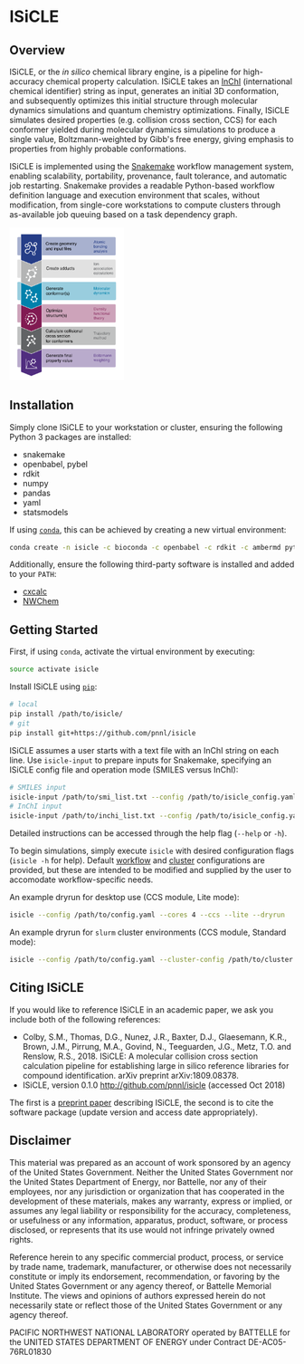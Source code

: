 ISiCLE
======

Overview
--------
ISiCLE, or the _in silico_ chemical library engine, is a pipeline for high-accuracy chemical property calculation. ISiCLE takes an [InChI](https://en.wikipedia.org/wiki/International_Chemical_Identifier) (international chemical identifier) string as input, generates an initial 3D conformation, and subsequently optimizes this initial structure through molecular dynamics simulations and quantum chemistry optimizations. Finally, ISiCLE simulates desired properties (e.g. collision cross section, CCS) for each conformer yielded during molecular dynamics simulations to produce a single value, Boltzmann-weighted by Gibb's free energy, giving emphasis to properties from highly probable conformations.

ISiCLE is implemented using the [Snakemake](https://snakemake.readthedocs.io) workflow management system, enabling scalability, portability, provenance, fault tolerance, and automatic job restarting. Snakemake provides a readable Python-based workflow definition language and execution environment that scales, without modification, from single-core workstations to compute clusters through as-available job queuing based on a task dependency graph.

<img src="resources/schematic.svg" width="40%" height="40%">

Installation
------------
Simply clone ISiCLE to your workstation or cluster, ensuring the following Python 3 packages are installed:
* snakemake
* openbabel, pybel
* rdkit
* numpy
* pandas
* yaml
* statsmodels

If using [``conda``](https://www.anaconda.com/download/), this can be achieved by creating a new virtual environment:
```bash
conda create -n isicle -c bioconda -c openbabel -c rdkit -c ambermd python=3.6.1 openbabel rdkit ambertools snakemake numpy pandas yaml pathlib statsmodels
```

Additionally, ensure the following third-party software is installed and added to your ``PATH``:
* [cxcalc](https://chemaxon.com/marvin-archive/5_2_0/marvin/help/applications/calc.html)
* [NWChem](http://www.nwchem-sw.org/index.php/Download)

Getting Started
---------------
First, if using ``conda``, activate the virtual environment by executing:
```bash
source activate isicle
```

Install ISiCLE using [``pip``](https://pypi.org/project/pip/):
```bash
# local
pip install /path/to/isicle/
# git
pip install git+https://github.com/pnnl/isicle
```

ISiCLE assumes a user starts with a text file with an InChI string on each line. Use ``isicle-input`` to prepare inputs for Snakemake, specifying an ISiCLE config file and operation mode (SMILES versus InChI):
```bash
# SMILES input
isicle-input /path/to/smi_list.txt --config /path/to/isicle_config.yaml --smi
# InChI input
isicle-input /path/to/inchi_list.txt --config /path/to/isicle_config.yaml --inchi
```
Detailed instructions can be accessed through the help flag (``--help`` or ``-h``).

To begin simulations, simply execute ``isicle`` with desired configuration flags (``isicle -h`` for help). Default [workflow](resources/example_config.yaml) and [cluster](resources/example_cluster.yaml) configurations are provided, but these are intended to be modified and supplied by the user to accomodate workflow-specific needs. 

An example dryrun for desktop use (CCS module, Lite mode):
```bash
isicle --config /path/to/config.yaml --cores 4 --ccs --lite --dryrun
```

An example dryrun for ``slurm`` cluster environments (CCS module, Standard mode):
```bash
isicle --config /path/to/config.yaml --cluster-config /path/to/cluster.yaml --jobs 999 --ccs --standard --dryrun
```

Citing ISiCLE
-------------
If you would like to reference ISiCLE in an academic paper, we ask you include both of the following references:

* Colby, S.M., Thomas, D.G., Nunez, J.R., Baxter, D.J., Glaesemann, K.R., Brown, J.M., Pirrung, M.A., Govind, N., Teeguarden, J.G., Metz, T.O. and Renslow, R.S., 2018. ISiCLE: A molecular collision cross section calculation pipeline for establishing large in silico reference libraries for compound identification. arXiv preprint arXiv:1809.08378.
* ISiCLE, version 0.1.0 http://github.com/pnnl/isicle (accessed Oct 2018)

The first is a [preprint paper](https://arxiv.org/abs/1809.08378) describing ISiCLE, the second is to cite the software package (update version and access date appropriately).

Disclaimer
----------
This material was prepared as an account of work sponsored by an agency of the United States Government. Neither the United States Government nor the United States Department of Energy, nor Battelle, nor any of their employees, nor any jurisdiction or organization that has cooperated in the development of these materials, makes any warranty, express or implied, or assumes any legal liability or responsibility for the accuracy, completeness, or usefulness or any information, apparatus, product, software, or process disclosed, or represents that its use would not infringe privately owned rights.

Reference herein to any specific commercial product, process, or service by trade name, trademark, manufacturer, or otherwise does not necessarily constitute or imply its endorsement, recommendation, or favoring by the United States Government or any agency thereof, or Battelle Memorial Institute. The views and opinions of authors expressed herein do not necessarily state or reflect those of the United States Government or any agency thereof.

PACIFIC NORTHWEST NATIONAL LABORATORY operated by BATTELLE for the UNITED STATES DEPARTMENT OF ENERGY under Contract DE-AC05-76RL01830
